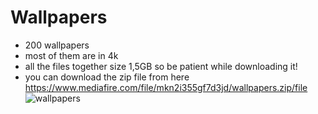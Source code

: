 # Wallpapers
* 200 wallpapers
* most of them are in 4k
* all the files together size 1,5GB so be patient while downloading it!
* you can download the zip file from here https://www.mediafire.com/file/mkn2i355gf7d3jd/wallpapers.zip/file
![wallpapers](https://user-images.githubusercontent.com/71463874/117343081-53329880-ae7a-11eb-9f1e-d8b68f1560b9.png)

